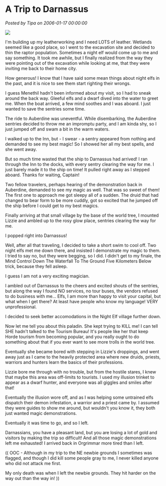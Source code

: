 # A Trip to Darnassus

*Posted by Tipa on 2006-01-17 00:00:00*

![](../../../images/darn.jpg)

I'm building up my leatherworking and I need LOTS of leather. Wetlands seemed like a good place, so I went to the excavation site and decided to thin the raptor population. Sometimes a night elf would come up to me and say something. It took me awhile, but I finally realized from the way they were pointing out of the excavation while looking at me, that they were inviting me back to their home city.

How generous! I know that I have said some mean things about night elfs in the past, and it is nice to see them start righting their wrongs.

I guess Menethil hadn't been informed about my visit, so I had to sneak around the back way. Gleeful elfs and a dwarf dived into the water to greet me. When the boat arrived, a few mind soothes and I was aboard. I just wanted to save the sentries some time.

The ride to Auberdine was uneventful. While disembarking, the Auberdine sentries decided to throw me an impromptu party, and I am kinda shy, so I just jumped off and swam a bit in the warm waters.

I walked up to the Inn, but - I swear - a sentry appeared from nothing and demanded to see my best magic! So I showed her all my best spells, and she went away.

But so much time wasted that the ship to Darnassus had arrived! I ran through the Inn to the docks, with every sentry clearing the way for me. I just barely made it to the ship on time! It pulled right away as I stepped aboard. Thanks for waiting, Captain!

Two fellow travelers, perhaps hearing of the demonstration back in Auberdine, demanded to see my magic as well. That was so sweet of them! The first one to approach me got sleepy all of a sudden. The druid that had changed to bear form to be more cuddly, got so excited that he jumped off the ship before I could get to my best magics.

Finally arriving at that small village by the base of the world tree, I mounted Lizzie and ambled up to the rosy glow place, sentries clearing the way for me.

I popped right into Darnassus!

Well, after all that traveling, I decided to take a short swim to cool off. Two night elfs met me down there, and insisted I demonstrate my magic to them. I tried to say no, but they were begging, so I did. I didn't get to my finale, the Mind Control Down The Waterfall To The Ground Five Kilometers Below trick, because they fell asleep.

I guess I am not a very exciting magician.

I ambled out of Darnassus to the cheers and excited shouts of the sentries, but along the way I found NO services, no tour buses, the vendors refused to do business with me... Elfs, I am more than happy to visit your capital, but what when I get there? At least have people who know my language! VERY unprofessional.

I decided to seek better accomodations in the Night Elf village further down.

Now let me tell you about this paladin. She kept trying to KILL me! I can tell SHE hadn't talked to the Tourism Bureau! It's people like her that keep Horde tourism from becoming popular, and you really ought to do something about that if you ever want to see more trolls in the world tree.

Eventually she became bored with stepping in Lizzie's droppings, and went away just as I came to the heavily protected area where new druids, priests, warriors and hunters learn the basics of their professions.

Lizzie bore me through with no trouble, but from the hostile stares, I knew that maybe this area was off-limits to tourists. I used my illusion trinket to appear as a dwarf hunter, and everyone was all giggles and smiles after that!

Eventually the illusion wore off, and as I was helping some untrained elfs dispatch their demon infestation, a warrior and a priest came by. I assumed they were guides to show me around, but wouldn't you know it, they both just wanted magic demonstrations.

Eventually it was time to go, and so I left.

Darnassians, you have a pleasant land, but you are losing a lot of gold and visitors by making the trip so difficult! And all those magic demonstrations left me exhausted! I arrived back in Orgrimmar more tired than I left.

(( OOC - Although in my trip to the NE newbie grounds I sometimes was flagged, and though I did kill some people gray to me, I never killed anyone who did not attack me first.

My only death was when I left the newbie grounds. They hit harder on the way out than the way in! ))

